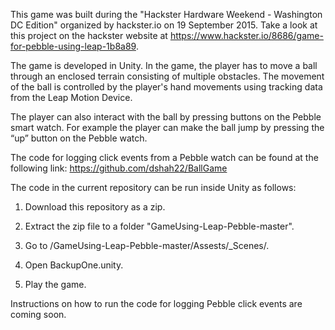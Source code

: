 This game was built during the "Hackster Hardware Weekend - Washington DC Edition" organized by hackster.io on 19 September 2015. Take a look at this project on the hackster website at https://www.hackster.io/8686/game-for-pebble-using-leap-1b8a89.

The game is developed in Unity. In the game, the player has to move a ball through an enclosed terrain consisting of multiple obstacles. The movement of the ball is controlled by the player's hand movements using tracking data from the Leap Motion Device. 

The player can also interact with the ball by pressing buttons on the Pebble smart watch. For example the player can make the ball jump by pressing the “up” button on the Pebble watch.

The code for logging click events from a Pebble watch can be found at the following link:
https://github.com/dshah22/BallGame

The code in the current repository can be run inside Unity as follows:

1. Download this repository as a zip.

2. Extract the zip file to a folder "GameUsing-Leap-Pebble-master".

3. Go to /GameUsing-Leap-Pebble-master/Assests/_Scenes/.

4. Open BackupOne.unity.

5. Play the game.

Instructions on how to run the code for logging Pebble click events are coming soon.
